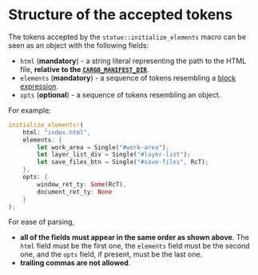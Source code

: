 # Structure of the accepted tokens

The tokens accepted by the `statue::initialize_elements` macro can be seen as an object with the following fields:

* `html` (**mandatory**) - a string literal representing the path to the HTML file, **relative to the [`CARGO_MANIFEST_DIR`](https://doc.rust-lang.org/cargo/reference/environment-variables.html)**.
* `elements` (**mandatory**) - a sequence of tokens resembling a [block expression](https://doc.rust-lang.org/reference/expressions/block-expr.html).
* `opts` (**optional**) - a sequence of tokens resembling an object.

For example:

```rust
initialize_elements!(
    html: "index.html",
    elements: {
        let work_area = Single("#work-area");
        let layer_list_div = Single("#layer-list");   
        let save_files_btn = Single("#save-files", RcT);
    },
    opts: {
        window_ret_ty: Some(RcT),
        document_ret_ty: None
    }
);
```

For ease of parsing,

* **all of the fields must appear in the same order as shown above**. The `html` field must be the first one, the `elements` field must be the second one, and the `opts` field, if present, must be the last one.
* **trailing commas are not allowed**.

